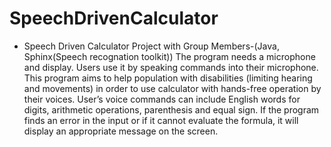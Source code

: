 # SpeechDrivenCalculator
- Speech Driven Calculator Project with Group Members-(Java, Sphinx(Speech recognation toolkit))  The program needs a microphone and display. Users use it by speaking commands into their microphone.  This program aims to help population with disabilities (limiting hearing and movements) in order to use calculator with hands-free operation by their voices. User’s voice commands can include English words for digits, arithmetic operations, parenthesis and equal sign. If the program finds an error in the input or if it cannot evaluate the formula, it will display an appropriate message on the screen.
